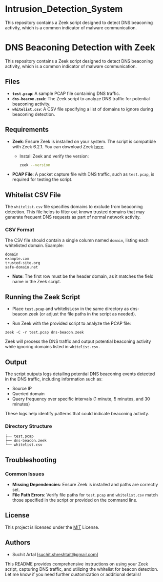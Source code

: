 # Intrusion_Detection_System
This repository contains a Zeek script designed to detect DNS beaconing activity, which is a common indicator of malware communication.

# DNS Beaconing Detection with Zeek

This repository contains a Zeek script designed to detect DNS beaconing activity, which is a common indicator of malware communication.

## Files

- **`test.pcap`**: A sample PCAP file containing DNS traffic.
- **`dns-beacon.zeek`**: The Zeek script to analyze DNS traffic for potential beaconing activity.
- **`whitelist.csv`**: A CSV file specifying a list of domains to ignore during beaconing detection.

## Requirements

- **Zeek**: Ensure Zeek is installed on your system. The script is compatible with Zeek 6.2.1. You can download Zeek [here](https://zeek.org/get-zeek/).
  
  - Install Zeek and verify the version:
    ```bash
    zeek --version
    ```

- **PCAP File**: A packet capture file with DNS traffic, such as `test.pcap`, is required for testing the script.

## Whitelist CSV File

The `whitelist.csv` file specifies domains to exclude from beaconing detection. This file helps to filter out known trusted domains that may generate frequent DNS requests as part of normal network activity.

### CSV Format

The CSV file should contain a single column named `domain`, listing each whitelisted domain. Example:

```csv
domain
example.com
trusted-site.org
safe-domain.net
```

- **Note**: The first row must be the header domain, as it matches the field name in the Zeek script.

## Running the Zeek Script

-  Place `test.pcap` and whitelist.csv in the same directory as dns-beacon.zeek (or adjust the file paths in the script as needed).

- Run Zeek with the provided script to analyze the PCAP file:

```
zeek -C -r test.pcap dns-beacon.zeek
```
Zeek will process the DNS traffic and output potential beaconing activity while ignoring domains listed in `whitelist.csv.`

## Output
The script outputs logs detailing potential DNS beaconing events detected in the DNS traffic, including information such as:

- Source IP
- Queried domain
- Query frequency over specific intervals (1 minute, 5 minutes, and 30 minutes)

These logs help identify patterns that could indicate beaconing activity.

### Directory Structure
```
├── test.pcap
├── dns-beacon.zeek
└── whitelist.csv
```

## Troubleshooting
### Common Issues
- **Missing Dependencies**: Ensure Zeek is installed and paths are correctly set.
- **File Path Errors**: Verify file paths for `test.pcap` and `whitelist.csv` match those specified in the script or provided on the command line.


## License
This project is licensed under the [MIT](https://choosealicense.com/licenses/mit/) License.




## Authors

- Suchit Artal [suchit.shreshtait@gmail.com]


This README provides comprehensive instructions on using your Zeek script, capturing DNS traffic, and utilizing the whitelist for beacon detection. Let me know if you need further customization or additional details!


